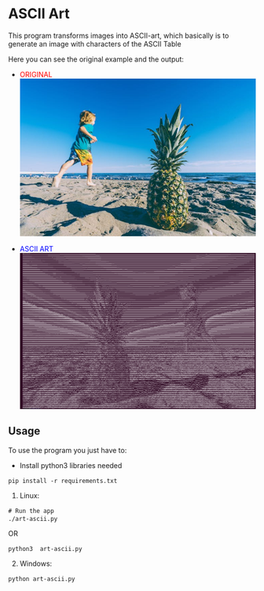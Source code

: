 # ASCII Art

This program transforms images into ASCII-art, which basically is to generate an image with characters of the ASCII Table

Here you can see the original example and the output:

* <span style="color: red">ORIGINAL</span>
![original](./readme-assets/1.ascii-pineapple.jpg)

* <span style="color: blue">ASCII ART</span>
![ascii](./readme-assets/1.ASCII-Art.png)

## Usage
To use the program you just have to:

- Install python3 libraries needed
```shell
pip install -r requirements.txt
```
1. Linux:
```python3
# Run the app
./art-ascii.py
```
OR
```shell
python3  art-ascii.py
```

2. Windows:
```shell
python art-ascii.py
```
